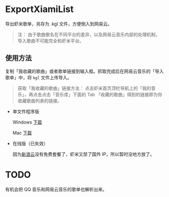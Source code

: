 # ExportXiamiList

导出虾米歌单，另存为 .kgl 文件，方便倒入到网易云。

> 注：
> 由于歌曲歌名在不同平台的差异，以及网易云音乐内部的处理机制，导入歌曲不可能完全和虾米平台。

## 使用方法

复制「我收藏的歌曲」或者歌单链接到输入框。抓取完成后在网易云音乐的「导入歌单」中，将 `kgl` 文件上传导入。

> 获取「我收藏的歌曲」链接方法：
> 点击虾米首页顶栏导航上的「我的音乐」，再点击点击「音乐库」下面的 Tab 「收藏的歌曲」得到的链接即为你收藏歌曲列表的链接。

- 单文件程序版

  Windows [下载](https://github.com/fyl00/ExportXiamiList/releases/download/v1.0.0/XiamiList.zip)

  Mac [下载](https://github.com/fyl00/ExportXiamiList/releases/download/v1.0.0/XiamiList.dmg)

- 在线版（已失效）

  因为[新浪云](http://t.cn/RqJ2vND)没有免费套餐了，虾米又禁了国外 IP，所以暂时没地方放了。


# TODO

有机会把 QQ 音乐和网易云音乐的歌单也解析出来。

